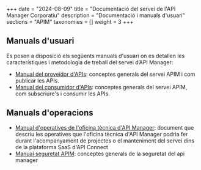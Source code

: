 +++
date = "2024-08-09"
title = "Documentació del servei de l'API Manager Corporatiu"
description = "Documentació i manuals d'usuari"
sections = "APIM"
taxonomies = []
weight = 3
+++

##  Manuals d'usuari

Es posen a disposició els següents manuals d'usuari on es detallen les característiques i metodologia de treball del servei d’API Manager: 

- [Manual del proveïdor d'APIs](/related/apim/APIM-Manual-Proveidor-APIs-V1.pdf): conceptes generals del servei APIM i com publicar les APIs.
- [Manual del consumidor d'APIs](/related/apim/APIM-Manual-Consumidor-APIs-v1.pdf): conceptes generals del servei APIM, com subscriure's i consumir les APIs.

## Manuals d'operacions

- [Manual d'operatives de l'oficina tècnica d'API Manager](/related/apim/APIM_Manual_Operatives_V2.pdf): document que descriu les operatives que l'oficina tècnica d'API Manager podria fer durant l'acompanyament de projectes o el manteniment del servei dins de la plataforma SaaS d'API Connect
- [Manual seguretat APIM](/related/apim/Manual_Seguretat_APIM_V1.0.pdf): conceptes generals de la seguretat del api manager

